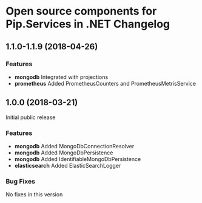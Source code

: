 # Open source components for Pip.Services in .NET Changelog

## <a name="1.1.0-1.1.9"></a> 1.1.0-1.1.9 (2018-04-26)

### Features
* **mongodb** Integrated with projections
* **prometheus** Added PrometheusCounters and PrometheusMetrisService

## <a name="1.0.0"></a> 1.0.0 (2018-03-21)

Initial public release

### Features
* **mongodb** Added MongoDbConnectionResolver
* **mongodb** Added MongoDbPersistence
* **mongodb** Added IdentifiableMongoDbPersistence
* **elasticsearch** Added ElasticSearchLogger

### Bug Fixes
No fixes in this version

